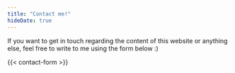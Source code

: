 ```yaml
---
title: "Contact me!"
hideDate: true
---
```


If you want to get in touch regarding the content of this website or anything else, feel free to write to me using the form below :)

{{< contact-form >}}